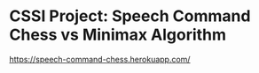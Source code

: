 # CSSI Project: Speech Command Chess vs Minimax Algorithm
https://speech-command-chess.herokuapp.com/

